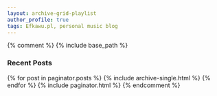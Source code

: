 ```yaml
---
layout: archive-grid-playlist
author_profile: true
tags: Efkawu.pl, personal music blog
---
```

{% comment %}
{% include base_path %}
<h3 class="archive__subtitle">Recent Posts</h3>
{% for post in paginator.posts %}
  {% include archive-single.html %}
{% endfor %}
{% include paginator.html %}
{% endcomment %}